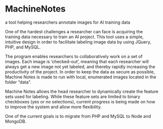 # MachineNotes
a tool helping researchers annotate images for AI training data 

One of the hardest challenges a researcher can face is acquiring the training data necessary to train an AI project. This tool uses a simple, intuitive design in order to facilitate labeling image data by using JQuery, PHP, and MySQL. 

The program enables researchers to collaboratively work on a set of images. Each image is ‘checked-out’, meaning that each researcher will always get a new image not yet labeled, and thereby rapidly increasing the productivity of the project. In order to keep the data as secure as possible, Machine Notes is made to run with local, enumerated images located in the folder “data”. 

Machine Notes allows the head researcher to dynamically create the feature sets used for labeling. While these feature sets are limited to binary checkboxes (yes or no selections), current progress is being made on how to improve the system and allow more flexibility. 

One of the current goals is to migrate from PHP and MySQL to Node and MongoDB.  
 

